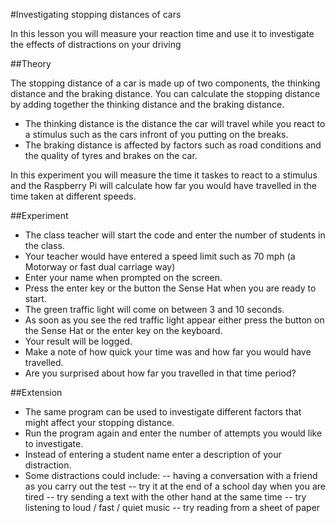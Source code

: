 #Investigating stopping distances of cars

In this lesson you will measure your reaction time and use it to investigate the effects of distractions on your driving

##Theory 

The stopping distance of a car is made up of two components, the thinking distance and the braking distance. You can calculate the stopping distance by adding together the thinking distance and the braking distance.

- The thinking distance is the distance the car will travel while you react to a stimulus such as the cars infront of you putting on the breaks.
- The braking distance is affected by factors such as road conditions and the quality of tyres and brakes on the car.

In this experiment you will measure the time it taskes to react to a stimulus and the Raspberry Pi will calculate how far you would have travelled in the time taken at different speeds.

##Experiment  

- The class teacher will start the code and enter the number of students in the class.
- Your teacher would have entered a speed limit such as 70 mph (a Motorway or fast dual carriage way)
- Enter your name when prompted on the screen.
- Press the enter key or the button the Sense Hat when you are ready to start.
- The green traffic light will come on between 3 and 10 seconds.
- As soon as you see the red traffic light appear either press the button on the Sense Hat or the enter key on the keyboard.
- Your result will be logged.
- Make a note of how quick your time was and how far you would have travelled.
- Are you surprised about how far you travelled in that time period?

##Extension

- The same program can be used to investigate different factors that might affect your stopping distance.
- Run the program again and enter the number of attempts you would like to investigate.
- Instead of entering a student name enter a description of your distraction.
- Some distractions could include:
-- having a conversation with a friend as you carry out the test
-- try it at the end of a school day when you are tired
-- try sending a text with the other hand at the same time
-- try listening to loud / fast / quiet music
-- try reading from a sheet of paper

